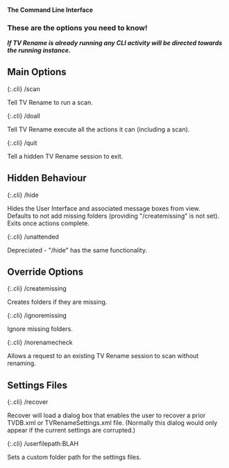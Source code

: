#### The Command Line Interface

### These are the options you need to know!

_**If TV Rename is already running any CLI activity will be directed towards the running instance.**_

## Main Options

 {:.cli}
/scan

Tell TV Rename to run a scan.

{:.cli}
/doall

Tell TV Rename execute all the actions it can (including a scan).

{:.cli}
/quit

Tell a hidden TV Rename session to exit.

## Hidden Behaviour

{:.cli}
/hide

Hides the User Interface and associated message boxes from view.<br />
Defaults to not add missing folders (providing "/createmissing" is not set).<br />
Exits once actions complete.

{:.cli}
/unattended

Depreciated - "/hide" has the same functionality.

## Override Options

{:.cli}
/createmissing

Creates folders if they are missing.

{:.cli}
/ignoremissing

Ignore missing folders.

{:.cli}
/norenamecheck

Allows a request to an existing TV Rename session to scan without renaming.

## Settings Files

{:.cli}
/recover

 Recover will load a dialog box that enables the user to recover a prior TVDB.xml or TVRenameSettings.xml file. (Normally this dialog would only appear if the current settings are corrupted.)

{:.cli}
/userfilepath:BLAH

Sets a custom folder path for the settings files.
